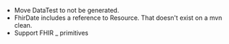 
* Move DataTest to not be generated.
* FhirDate includes a reference to Resource. That doesn't exist on a mvn clean.
* Support FHIR _ primitives
